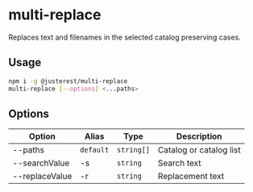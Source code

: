 # multi-replace

Replaces text and filenames in the selected catalog preserving cases.

## Usage

```bash
npm i -g @justerest/multi-replace
multi-replace [--options] <...paths>
```

## Options

| Option         | Alias     | Type       | Description             |
| -------------- | --------- | ---------- | ----------------------- |
| --paths        | `default` | `string[]` | Catalog or catalog list |
| --searchValue  | -s        | `string`   | Search text             |
| --replaceValue | -r        | `string`   | Replacement text        |
